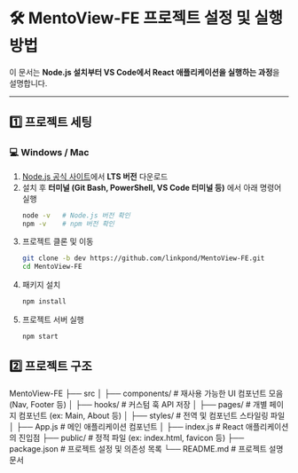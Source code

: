 # 🛠️ MentoView-FE 프로젝트 설정 및 실행 방법  

이 문서는 **Node.js 설치부터 VS Code에서 React 애플리케이션을 실행하는 과정**을 설명합니다.

---

## 1️⃣ 프로젝트 세팅

### 💻 **Windows / Mac**
1. [Node.js 공식 사이트](https://nodejs.org/)에서 **LTS 버전** 다운로드  
2. 설치 후 **터미널 (Git Bash, PowerShell, VS Code 터미널 등)** 에서 아래 명령어 실행  
   ```sh
   node -v   # Node.js 버전 확인
   npm -v    # npm 버전 확인
3. 프로젝트 클론 및 이동
    ```sh
    git clone -b dev https://github.com/linkpond/MentoView-FE.git
    cd MentoView-FE
4. 패키지 설치
    ```sh
    npm install
5. 프로젝트 서버 실행
    ```sh
    npm start
    
## 2️⃣ 프로젝트 구조

MentoView-FE
├── src
│ ├── components/ # 재사용 가능한 UI 컴포넌트 모음(Nav, Footer 등)
│ ├── hooks/ # 커스텀 훅 API 저장
│ ├── pages/ # 개별 페이지 컴포넌트 (ex: Main, About 등)
│ ├── styles/ # 전역 및 컴포넌트 스타일링 파일
│ ├── App.js # 메인 애플리케이션 컴포넌트
│ ├── index.js # React 애플리케이션의 진입점
├── public/ # 정적 파일 (ex: index.html, favicon 등)
├── package.json # 프로젝트 설정 및 의존성 목록
└── README.md # 프로젝트 설명 문서
